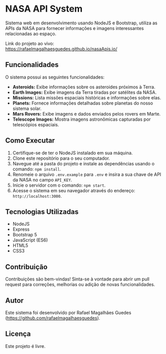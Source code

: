 # NASA API System

Sistema web em desenvolvimento usando NodeJS e Bootstrap, utiliza as APIs da NASA para fornecer informações e imagens interessantes relacionadas ao espaço.

Link do projeto ao vivo: https://rafaelmagalhaesguedes.github.io/nasaApis.io/

## Funcionalidades

O sistema possui as seguintes funcionalidades:
 
- **Asteroids:** Exibe informações sobre os asteroides próximos à Terra.
- **Earth Images:** Exibe imagens da Terra tiradas por satélites da NASA.
- **Missions:** Lista missões espaciais históricas e informações sobre elas.
- **Planets:** Fornece informações detalhadas sobre planetas do nosso sistema solar.
- **Mars Rovers:** Exibe imagens e dados enviados pelos rovers em Marte.
- **Telescope Images:** Mostra imagens astronômicas capturadas por telescópios espaciais.

## Como Executar

1. Certifique-se de ter o NodeJS instalado em sua máquina.
2. Clone este repositório para o seu computador.
3. Navegue até a pasta do projeto e instale as dependências usando o comando: `npm install`.
4. Renomeie o arquivo `.env.example` para `.env` e insira a sua chave de API da NASA no campo `API_KEY`.
5. Inicie o servidor com o comando: `npm start`.
6. Acesse o sistema em seu navegador através do endereço: `http://localhost:3000`.

## Tecnologias Utilizadas

- NodeJS
- Express
- Bootstrap 5
- JavaScript (ES6)
- HTML5
- CSS3

## Contribuição

Contribuições são bem-vindas! Sinta-se à vontade para abrir um pull request para correções, melhorias ou adição de novas funcionalidades.

## Autor

Este sistema foi desenvolvido por Rafael Magalhães Guedes (https://github.com/rafaelmagalhaesguedes).

## Licença

Este projeto é livre.
